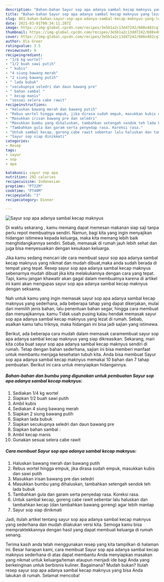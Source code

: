 ```yaml
---
description: "Bahan-bahan Sayur sop apa adanya sambal kecap maknyus yang lezat dan Mudah Dibuat"
title: "Bahan-bahan Sayur sop apa adanya sambal kecap maknyus yang lezat dan Mudah Dibuat"
slug: 861-bahan-bahan-sayur-sop-apa-adanya-sambal-kecap-maknyus-yang-lezat-dan-mudah-dibuat
date: 2021-03-01T00:34:11.287Z
image: https://img-global.cpcdn.com/recipes/3e5b1a2c13dd7242/680x482cq70/sayur-sop-apa-adanya-sambal-kecap-maknyus-foto-resep-utama.jpg
thumbnail: https://img-global.cpcdn.com/recipes/3e5b1a2c13dd7242/680x482cq70/sayur-sop-apa-adanya-sambal-kecap-maknyus-foto-resep-utama.jpg
cover: https://img-global.cpcdn.com/recipes/3e5b1a2c13dd7242/680x482cq70/sayur-sop-apa-adanya-sambal-kecap-maknyus-foto-resep-utama.jpg
author: Ola Greer
ratingvalue: 3.5
reviewcount: 9
recipeingredient:
- "1/4 kg wortel"
- "1/2 buah sawi putih"
- " kubis"
- "4 siung bawang merah"
- "2 siung bawang putih"
- " lada bubuk"
- "secukupnya seledri dan daun bawang pre"
- " bahan sambal "
- " kecap manis"
- "sesuai selera cabe rawit"
recipeinstructions:
- "Haluskan bawang merah dan bawang putih"
- "Rebus wortel hingga empuk, jika dirasa sudah empuk, masukkan kubis dan sawi putih"
- "Masukkan irisan bawang pre dan seledri"
- "Masukkan bumbu yang dihaluskan, tambahkan setengah sendok teh lada bubuk"
- "Tambahkan gula dan garam serta penyedap rasa. Koreksi rasa."
- "Untuk sambal kecap, goreng cabe rawit sebentar lalu haluskan dan tambahkan kecap (dan tambahkan bawang goreng) agar lebih mantap"
- "Sayur sop siap dinikmati"
categories:
- Resep
tags:
- sayur
- sop
- apa

katakunci: sayur sop apa 
nutrition: 292 calories
recipecuisine: Indonesian
preptime: "PT22M"
cooktime: "PT40M"
recipeyield: "3"
recipecategory: Dinner

---
```



![Sayur sop apa adanya sambal kecap maknyus](https://img-global.cpcdn.com/recipes/3e5b1a2c13dd7242/680x482cq70/sayur-sop-apa-adanya-sambal-kecap-maknyus-foto-resep-utama.jpg)

Di waktu  sekarang , kamu memang dapat memesan makanan siap saji tanpa perlu repot membuatnya sendiri. Namun, bagi kita yang ingin menyajikan hidangan istimewa kepada keluarga, maka kita memang lebih baik menghidangkannya sendiri. Sebab, memasak di rumah jauh lebih sehat dan juga bisa menyesuaikan dengan kesukaan keluarga.

Jika kamu sedang mencari ide cara membuat sayur sop apa adanya sambal kecap maknyus yang nikmat dan mudah dibuat,maka anda sudah berada di tempat yang tepat. Resep sayur sop apa adanya sambal kecap maknyus  sebenarnya mudah dibuat jika kita melakukannya dengan cara yang tepat. Tapi, kamu jangan khawatir akan gagal dalam membuatnya 
karena di artikel ini kami akan mengupas sayur sop apa adanya sambal kecap maknyus dengan seksama.  



Nah untuk kamu yang ingin memasak sayur sop apa adanya sambal kecap maknyus yang sederhana, ada beberapa tahap yang dapat dikerjakan, mulai dari memilih jenis bahan, lalu penentuan bahan segar, hingga cara membuat dan menyajikannya. kamu Tidak usah pusing kalau hendak memasak sayur sop apa adanya sambal kecap maknyus yang lezat di rumah. Sebab, asalkan kamu  tahu triknya, maka hidangan ini bisa jadi sajian yang istimewa.

Berikut, ada beberapa cara mudah dalam memasak caramembuat sayur sop apa adanya sambal kecap maknyus yang siap dikreasikan. Sekarang, mari kita coba buat sayur sop apa adanya sambal kecap maknyus sendiri di rumah. Tetap dengan bahan sederhana, sajian ini bisa memberi manfaat untuk membantu menjaga kesehatan tubuh kita. Anda bisa membuat Sayur sop apa adanya sambal kecap maknyus memakai 10 bahan dan 7 tahap pembuatan. Berikut ini cara untuk menyiapkan hidangannya.

<!--inarticleads1-->

##### Bahan-bahan dan bumbu yang digunakan untuk pembuatan Sayur sop apa adanya sambal kecap maknyus:

1. Sediakan 1/4 kg wortel
1. Siapkan 1/2 buah sawi putih
1. Ambil  kubis
1. Sediakan 4 siung bawang merah
1. Siapkan 2 siung bawang putih
1. Siapkan  lada bubuk
1. Siapkan secukupnya seledri dan daun bawang pre
1. Siapkan  bahan sambal :
1. Ambil  kecap manis
1. Gunakan sesuai selera cabe rawit




<!--inarticleads2-->

##### Cara membuat Sayur sop apa adanya sambal kecap maknyus:

1. Haluskan bawang merah dan bawang putih
1. Rebus wortel hingga empuk, jika dirasa sudah empuk, masukkan kubis dan sawi putih
1. Masukkan irisan bawang pre dan seledri
1. Masukkan bumbu yang dihaluskan, tambahkan setengah sendok teh lada bubuk
1. Tambahkan gula dan garam serta penyedap rasa. Koreksi rasa.
1. Untuk sambal kecap, goreng cabe rawit sebentar lalu haluskan dan tambahkan kecap (dan tambahkan bawang goreng) agar lebih mantap
1. Sayur sop siap dinikmati




Jadi, itulah artikel tentang  sayur sop apa adanya sambal kecap maknyus  yang sederhana dan mudah dilakukan versi kita. Semoga kamu bisa mempraktekkannya dengan hasil yang dapat membuat keluarga di rumah senang. 

Terima kasih anda telah menggunakan resep yang kita tampilkan di halaman ini. Besar harapan kami, cara membuat  Sayur sop apa adanya sambal kecap maknyus sederhana di atas dapat membantu Anda menyiapkan masakan yang nikmat untuk keluarga/teman ataupun menjadi ide bagi Anda yang berkeinginan untuk berbisnis kuliner. Bagaimana? Mudah bukan? Itulah resep sayur sop apa adanya sambal kecap maknyus yang bisa Anda lakukan di rumah. Selamat mencoba!

